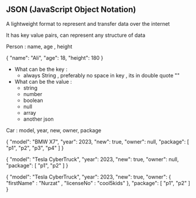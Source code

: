 

## JSON (JavaScript Object Notation)

A lightweight format to represent and transfer data over the internet

It has key value pairs, can represent any structure of data

Person : name, age , height

{
  "name": "Ali",
  "age": 18,
  "height": 180
}


- What can be the key :
  - always String , preferably no space in key , its in double quote ""
- What can be the value :
  - string
  - number
  - boolean
  - null
  - array
  - another json

Car :
model, year, new, owner,
package

{
  "model": "BMW X7",
  "year": 2023,
  "new": true,
  "owner": null,
  "package": [
      "p1", 
      "p2", 
      "p3", 
      "p4"
    ]
}


{
  "model": "Tesla CyberTruck",
  "year": 2023,
  "new": true,
  "owner": null,
  "package": [
      "p1", 
      "p2"
    ]
}


{
  "model": "Tesla CyberTruck",
  "year": 2023,
  "new": true,
  "owner": {
        "firstName" : "Nurzat" , 
        "licenseNo" : "cool5kids"
      },
  "package": [
      "p1", 
      "p2"
    ]
}
